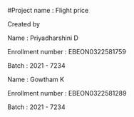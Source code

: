 #Project name : Flight price 

Created by 

 Name : Priyadharshini D

Enrollment number : EBEON0322581759

Batch : 2021 - 7234

Name : Gowtham K

Enrollment number : EBEON0322581289

Batch : 2021 - 7234
